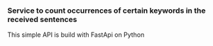 ### Service to count occurrences of certain keywords in the received sentences

This simple API is build with FastApi on Python

